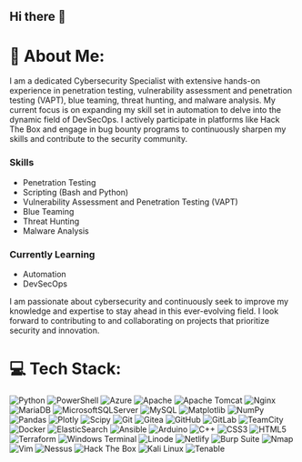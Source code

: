 ## Hi there 👋

# 💫 About Me:
I am a dedicated Cybersecurity Specialist with extensive hands-on experience in penetration testing, vulnerability assessment and penetration testing (VAPT), blue teaming, threat hunting, and malware analysis. My current focus is on expanding my skill set in automation to delve into the dynamic field of DevSecOps. I actively participate in platforms like Hack The Box and engage in bug bounty programs to continuously sharpen my skills and contribute to the security community.

### Skills
- Penetration Testing
- Scripting (Bash and Python)
- Vulnerability Assessment and Penetration Testing (VAPT)
- Blue Teaming
- Threat Hunting
- Malware Analysis

### Currently Learning
- Automation
- DevSecOps

I am passionate about cybersecurity and continuously seek to improve my knowledge and expertise to stay ahead in this ever-evolving field. I look forward to contributing to and collaborating on projects that prioritize security and innovation.


# 💻 Tech Stack:
![Python](https://img.shields.io/badge/python-3670A0?style=for-the-badge&logo=python&logoColor=ffdd54) 
![PowerShell](https://img.shields.io/badge/PowerShell-%235391FE.svg?style=for-the-badge&logo=powershell&logoColor=white) 
![Azure](https://img.shields.io/badge/azure-%230072C6.svg?style=for-the-badge&logo=microsoftazure&logoColor=white) 
![Apache](https://img.shields.io/badge/apache-%23D42029.svg?style=for-the-badge&logo=apache&logoColor=white) 
![Apache Tomcat](https://img.shields.io/badge/apache%20tomcat-%23F8DC75.svg?style=for-the-badge&logo=apache-tomcat&logoColor=black) 
![Nginx](https://img.shields.io/badge/nginx-%23009639.svg?style=for-the-badge&logo=nginx&logoColor=white) 
![MariaDB](https://img.shields.io/badge/MariaDB-003545?style=for-the-badge&logo=mariadb&logoColor=white) 
![MicrosoftSQLServer](https://img.shields.io/badge/Microsoft%20SQL%20Server-CC2927?style=for-the-badge&logo=microsoft%20sql%20server&logoColor=white) 
![MySQL](https://img.shields.io/badge/mysql-4479A1.svg?style=for-the-badge&logo=mysql&logoColor=white) 
![Matplotlib](https://img.shields.io/badge/Matplotlib-%23ffffff.svg?style=for-the-badge&logo=Matplotlib&logoColor=black) 
![NumPy](https://img.shields.io/badge/numpy-%23013243.svg?style=for-the-badge&logo=numpy&logoColor=white) 
![Pandas](https://img.shields.io/badge/pandas-%23150458.svg?style=for-the-badge&logo=pandas&logoColor=white) 
![Plotly](https://img.shields.io/badge/Plotly-%233F4F75.svg?style=for-the-badge&logo=plotly&logoColor=white) 
![Scipy](https://img.shields.io/badge/SciPy-%230C55A5.svg?style=for-the-badge&logo=scipy&logoColor=%white) 
![Git](https://img.shields.io/badge/git-%23F05033.svg?style=for-the-badge&logo=git&logoColor=white) 
![Gitea](https://img.shields.io/badge/Gitea-34495E?style=for-the-badge&logo=gitea&logoColor=5D9425) 
![GitHub](https://img.shields.io/badge/github-%23121011.svg?style=for-the-badge&logo=github&logoColor=white) 
![GitLab](https://img.shields.io/badge/gitlab-%23181717.svg?style=for-the-badge&logo=gitlab&logoColor=white) 
![TeamCity](https://img.shields.io/badge/teamcity-000000.svg?style=for-the-badge&logo=teamcity&logoColor=white) 
![Docker](https://img.shields.io/badge/docker-%230db7ed.svg?style=for-the-badge&logo=docker&logoColor=white) 
![ElasticSearch](https://img.shields.io/badge/-ElasticSearch-005571?style=for-the-badge&logo=elasticsearch) 
![Ansible](https://img.shields.io/badge/ansible-%231A1918.svg?style=for-the-badge&logo=ansible&logoColor=white) 
![Arduino](https://img.shields.io/badge/-Arduino-00979D?style=for-the-badge&logo=Arduino&logoColor=white) 
![C++](https://img.shields.io/badge/c++-%2300599C.svg?style=for-the-badge&logo=c%2B%2B&logoColor=white) 
![CSS3](https://img.shields.io/badge/css3-%231572B6.svg?style=for-the-badge&logo=css3&logoColor=white) 
![HTML5](https://img.shields.io/badge/html5-%23E34F26.svg?style=for-the-badge&logo=html5&logoColor=white) 
![Terraform](https://img.shields.io/badge/terraform-%235835CC.svg?style=for-the-badge&logo=terraform&logoColor=white) 
![Windows Terminal](https://img.shields.io/badge/Windows%20Terminal-%234D4D4D.svg?style=for-the-badge&logo=windows-terminal&logoColor=white) 
![Linode](https://img.shields.io/badge/linode-00A95C?style=for-the-badge&logo=linode&logoColor=white) 
![Netlify](https://img.shields.io/badge/netlify-%23000000.svg?style=for-the-badge&logo=netlify&logoColor=#00C7B7) 
![Burp Suite](https://img.shields.io/badge/Burp%20Suite-%238A2BE2.svg?style=for-the-badge&logo=burp&logoColor=white) 
![Nmap](https://img.shields.io/badge/Nmap-%23E95632.svg?style=for-the-badge&logo=nmap&logoColor=white) 
![Vim](https://img.shields.io/badge/Vim-%23969696.svg?style=for-the-badge&logo=vim&logoColor=white) 
![Nessus](https://img.shields.io/badge/Nessus-%23F06711.svg?style=for-the-badge&logo=nessus&logoColor=white) 
![Hack The Box](https://img.shields.io/badge/Hack%20The%20Box-9B36C7?style=for-the-badge&logo=hack-the-box&logoColor=white) 
![Kali Linux](https://img.shields.io/badge/Kali%20Linux-%23333333.svg?style=for-the-badge&logo=kalilinux&logoColor=white) 
![Tenable](https://img.shields.io/badge/Tenable-%23008FF1.svg?style=for-the-badge&logo=tenable&logoColor=white) 

